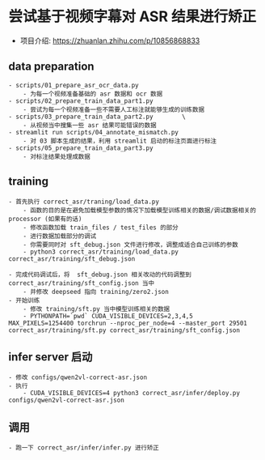 

# 尝试基于视频字幕对 ASR 结果进行矫正

- 项目介绍: https://zhuanlan.zhihu.com/p/10856868833


## data preparation

    - scripts/01_prepare_asr_ocr_data.py
        - 为每一个视频准备基础的 asr 数据和 ocr 数据
    - scripts/02_prepare_train_data_part1.py
        - 尝试为每一个视频准备一些不需要人工标注就能够生成的训练数据
    - scripts/03_prepare_train_data_part2.py        \
        - 从视频当中搜集一些 asr 结果可能错误的数据
    - streamlit run scripts/04_annotate_mismatch.py
        - 对 03 脚本生成的结果，利用 streamlit 启动的标注页面进行标注
    - scripts/05_prepare_train_data_part3.py
        - 对标注结果处理成数据

## training
    - 首先执行 correct_asr/traning/load_data.py 
        - 函数的目的是在避免加载模型参数的情况下加载模型训练相关的数据/调试数据相关的 processor (如果有的话)
        - 修改函数加载 train_files / test_files 的部分
        - 进行数据加载部分的调试
        - 你需要同时对 sft_debug.json 文件进行修改，调整成适合自己训练的参数
        - python3 correct_asr/training/load_data.py correct_asr/training/sft_debug.json 

    - 完成代码调试后，将  sft_debug.json 相关改动的代码调整到 correct_asr/training/sft_config.json 当中
        - 并修改 deepseed 指向 training/zero2.json 
    - 开始训练
        - 修改 training/sft.py 当中模型训练相关的数据
        - PYTHONPATH=`pwd` CUDA_VISIBLE_DEVICES=2,3,4,5  MAX_PIXELS=1254400 torchrun --nproc_per_node=4 --master_port 29501 correct_asr/training/sft.py correct_asr/training/sft_config.json


## infer server 启动

    - 修改 configs/qwen2vl-correct-asr.json   
    - 执行
        - CUDA_VISIBLE_DEVICES=4 python3 correct_asr/infer/deploy.py configs/qwen2vl-correct-asr.json

## 调用

    - 跑一下 correct_asr/infer/infer.py 进行矫正
    